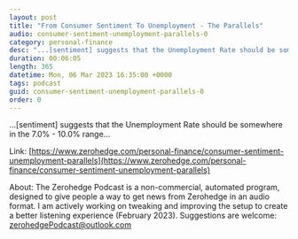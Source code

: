 ```yaml
---
layout: post
title: "From Consumer Sentiment To Unemployment - The Parallels"
audio: consumer-sentiment-unemployment-parallels-0
category: personal-finance
desc: "...[sentiment] suggests that the Unemployment Rate should be somewhere in the 7.0% - 10.0% range..."
duration: 00:06:05
length: 365
datetime: Mon, 06 Mar 2023 16:35:00 +0000
tags: podcast
guid: consumer-sentiment-unemployment-parallels-0
order: 0
---
```

...[sentiment] suggests that the Unemployment Rate should be somewhere in the 7.0% - 10.0% range...

Link: [https://www.zerohedge.com/personal-finance/consumer-sentiment-unemployment-parallels](https://www.zerohedge.com/personal-finance/consumer-sentiment-unemployment-parallels)

About: The Zerohedge Podcast is a non-commercial, automated program, designed to give people a way to get news from Zerohedge in an audio format.  I am actively working on tweaking and improving the setup to create a better listening experience (February 2023).  Suggestions are welcome: [zerohedgePodcast@outlook.com](mailto:zerohedgePodcast@outlook.com)